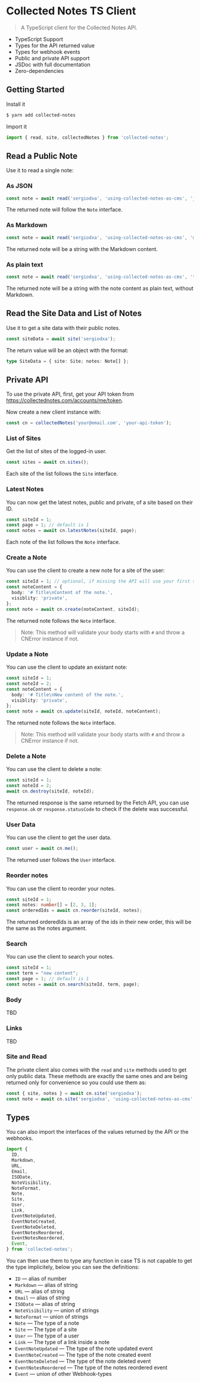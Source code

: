 # Collected Notes TS Client

> A TypeScript client for the Collected Notes API.

- TypeScript Support
- Types for the API returned value
- Types for webhook events
- Public and private API support
- JSDoc with full documentation
- Zero-dependencies

## Getting Started

Install it

```sh
$ yarn add collected-notes
```

Import it

```ts
import { read, site, collectedNotes } from 'collected-notes';
```

## Read a Public Note

Use it to read a single note:

### As JSON

```ts
const note = await read('sergiodxa', 'using-collected-notes-as-cms', 'json');
```

The returned note will follow the `Note` interface.

### As Markdown

```ts
const note = await read('sergiodxa', 'using-collected-notes-as-cms', 'md');
```

The returned note will be a string with the Markdown content.

### As plain text

```ts
const note = await read('sergiodxa', 'using-collected-notes-as-cms', 'txt');
```

The returned note will be a string with the note content as plain text, without Markdown.

## Read the Site Data and List of Notes

Use it to get a site data with their public notes.

```ts
const siteData = await site('sergiodxa');
```

The return value will be an object with the format:

```ts
type SiteData = { site: Site; notes: Note[] };
```

## Private API

To use the private API, first, get your API token from https://collectednotes.com/accounts/me/token.

Now create a new client instance with:

```ts
const cn = collectedNotes('your@email.com', 'your-api-token');
```

### List of Sites

Get the list of sites of the logged-in user.

```ts
const sites = await cn.sites();
```

Each site of the list follows the `Site` interface.

### Latest Notes

You can now get the latest notes, public and private, of a site based on their ID.

```ts
const siteId = 1;
const page = 1; // default is 1
const notes = await cn.latestNotes(siteId, page);
```

Each note of the list follows the `Note` interface.

### Create a Note

You can use the client to create a new note for a site of the user:

```ts
const siteId = 1; // optional, if missing the API will use your first site
const noteContent = {
  body: '# Title\nContent of the note.',
  visiblity: 'private',
};
const note = await cn.create(noteContent, siteId);
```

The returned note follows the `Note` interface.

> Note: This method will validate your body starts with `#` and throw a CNError instance if not.

### Update a Note

You can use the client to update an existant note:

```ts
const siteId = 1;
const noteId = 2;
const noteContent = {
  body: '# Title\nNew content of the note.',
  visiblity: 'private',
};
const note = await cn.update(siteId, noteId, noteContent);
```

The returned note follows the `Note` interface.

> Note: This method will validate your body starts with `#` and throw a CNError instance if not.

### Delete a Note

You can use the client to delete a note:

```ts
const siteId = 1;
const noteId = 2;
await cn.destroy(siteId, noteId);
```

The returned response is the same returned by the Fetch API, you can use `response.ok` or `response.statusCode` to check if the delete was successful.

### User Data

You can use the client to get the user data.

```ts
const user = await cn.me();
```

The returned user follows the `User` interface.

### Reorder notes

You can use the client to reorder your notes.

```ts
const siteId = 1;
const notes: number[] = [2, 3, 1];
const orderedIds = await cn.reorder(siteId, notes);
```

The returned orderedIds is an array of the ids in their new order, this will be the same as the notes argument.

### Search

You can use the client to search your notes.

```ts
const siteId = 1;
const term = "new content";
const page = 1; // default is 1
const notes = await cn.search(siteId, term, page);
```

### Body

TBD

### Links

TBD

### Site and Read

The private client also comes with the `read` and `site` methods used to get only public data. These methods are exactly the same ones and are being returned only for convenience so you could use them as:

```ts
const { site, notes } = await cn.site('sergiodxa');
const note = await cn.site('sergiodxa', 'using-collected-notes-as-cms', 'json');
```

## Types

You can also import the interfaces of the values returned by the API or the webhooks.

```ts
import {
  ID,
  Markdown,
  URL,
  Email,
  ISODate,
  NoteVisibility,
  NoteFormat,
  Note,
  Site,
  User,
  Link,
  EventNoteUpdated,
  EventNoteCreated,
  EventNoteDeleted,
  EventNotesReordered,
  EventNotesReordered,
  Event,
} from 'collected-notes';
```

You can then use them to type any function in case TS is not capable to get the type implicitely, below you can see the definitions:

- `ID` — alias of number
- `Markdown` — alias of string
- `URL` — alias of string
- `Email` — alias of string
- `ISODate` — alias of string
- `NoteVisibility` — union of strings
- `NoteFormat` — union of strings
- `Note` — The type of a note
- `Site` — The type of a site
- `User` — The type of a user
- `Link` — The type of a link inside a note
- `EventNoteUpdated` — The type of the note updated event
- `EventNoteCreated` — The type of the note created event
- `EventNoteDeleted` — The type of the note deleted event
- `EventNotesReordered` — The type of the notes reordered event
- `Event` — union of other Webhook-types
